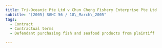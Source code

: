 ```yaml
---
title: Tri-Oceanic Pte Ltd v Chun Cheng Fishery Enterprise Pte Ltd
subtitle: "[2005] SGHC 56 / 18\_March\_2005"
tags:
  - Contract
  - Contractual terms
  - Defendant purchasing fish and seafood products from plaintiff

---
```


